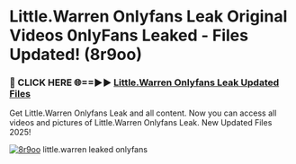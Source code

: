 # Little.Warren Onlyfans Leak Original Videos 0nlyFans Leaked - Files Updated! (8r9oo)

<h3>🔴 CLICK HERE 🌐==►► <a href="https://tinyurl.com/2jnfzry5" rel="nofollow">Little.Warren Onlyfans Leak Updated Files</a></h3>

Get Little.Warren Onlyfans Leak and all content. Now you can access all videos and pictures of Little.Warren Onlyfans Leak. New Updated Files 2025!

[![8r9oo](https://i.imgur.com/GyGTBgg.gif)](https://tinyurl.com/2jnfzry5)
little.warren leaked onlyfans